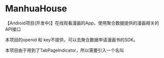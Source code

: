 # ManhuaHouse

【Android项目(开发中)】在线观看漫画的App，使用聚合数据提供的漫画相关的API接口

本项目的openid 和 key不提供，可以去聚合数据申请漫画书的SDK。

本项目由于用到了TabPageIndicator，所以需要引入一个名叫
